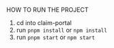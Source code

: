 HOW TO RUN THE PROJECT

1. cd into claim-portal
2. run `pnpm install` or `npm install`
3. run `pnpm start` or `npm start`
